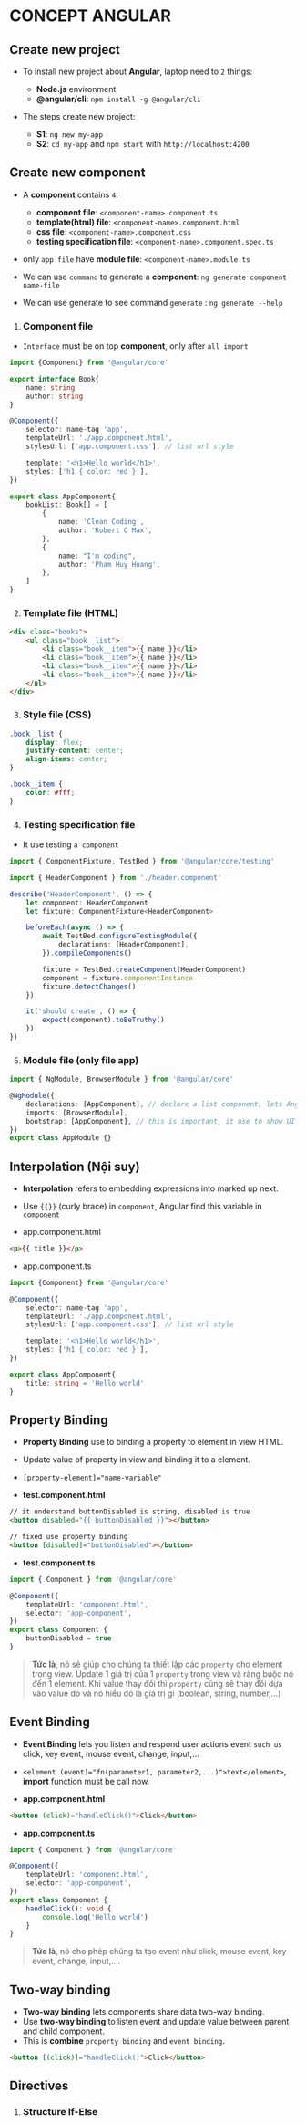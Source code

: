 # CONCEPT ANGULAR

## Create new project

-   To install new project about **Angular**, laptop need to `2` things:

    -   **Node.js** environment
    -   **@angular/cli**: `npm install -g @angular/cli`

-   The steps create new project:

    -   **S1**: `ng new my-app`
    -   **S2**: `cd my-app` and `npm start` with `http://localhost:4200`

## Create new component

-   A **component** contains `4`:

    -   **component file**: `<component-name>.component.ts`
    -   **template(html) file**: `<component-name>.component.html`
    -   **css file**: `<component-name>.component.css`
    -   **testing specification file**: `<component-name>.component.spec.ts`

-   only `app file` have **module file**: `<component-name>.module.ts`

-   We can use `command` to generate a **component**: `ng generate component name-file`
-   We can use generate to see command `generate` : `ng generate --help`

1. ### Component file

-   `Interface` must be on top **component**, only after `all import`

```ts
import {Component} from '@angular/core'

export interface Book{
    name: string
    author: string
}

@Component({
    selector: name-tag 'app',
    templateUrl: './app.component.html',
    stylesUrl: ['app.component.css'], // list url style

    template: '<h1>Hello world</h1>',
    styles: ['h1 { color: red }'],
})

export class AppComponent{
    bookList: Book[] = [
        {
            name: 'Clean Coding',
            author: 'Robert C Max',
        },
        {
            name: "I'm coding",
            author: 'Pham Huy Hoang',
        },
    ]
}
```

2. ### Template file (HTML)

```html
<div class="books">
    <ul class="book__list">
        <li class="book__item">{{ name }}</li>
        <li class="book__item">{{ name }}</li>
        <li class="book__item">{{ name }}</li>
        <li class="book__item">{{ name }}</li>
    </ul>
</div>
```

3. ### Style file (CSS)

```css
.book__list {
    display: flex;
    justify-content: center;
    align-items: center;
}

.book__item {
    color: #fff;
}
```

4. ### Testing specification file

-   It use testing `a component`

```ts
import { ComponentFixture, TestBed } from '@angular/core/testing'

import { HeaderComponent } from './header.component'

describe('HeaderComponent', () => {
    let component: HeaderComponent
    let fixture: ComponentFixture<HeaderComponent>

    beforeEach(async () => {
        await TestBed.configureTestingModule({
            declarations: [HeaderComponent],
        }).compileComponents()

        fixture = TestBed.createComponent(HeaderComponent)
        component = fixture.componentInstance
        fixture.detectChanges()
    })

    it('should create', () => {
        expect(component).toBeTruthy()
    })
})
```

5. ### Module file (only file app)

```ts
import { NgModule, BrowserModule } from '@angular/core'

@NgModule({
    declarations: [AppComponent], // declare a list component, lets Angular know to associate this new component with this feature module.
    imports: [BrowserModule],
    bootstrap: [AppComponent], // this is important, it use to show UI to web browser
})
export class AppModule {}
```

## Interpolation (Nội suy)

-   **Interpolation** refers to embedding expressions into marked up next.
-   Use `{{}}` (curly brace) in `component`, Angular find this variable in `component`

-   app.component.html

```html
<p>{{ title }}</p>
```

-   app.component.ts

```ts
import {Component} from '@angular/core'

@Component({
    selector: name-tag 'app',
    templateUrl: './app.component.html',
    stylesUrl: ['app.component.css'], // list url style

    template: '<h1>Hello world</h1>',
    styles: ['h1 { color: red }'],
})

export class AppComponent{
    title: string = 'Hello world'
}
```

## Property Binding

-   **Property Binding** use to binding a property to element in view HTML.
-   Update value of property in view and binding it to a element.
-   `[property-element]="name-variable"`

-   **test.component.html**

```html
// it understand buttonDisabled is string, disabled is true
<button disabled="{{ buttonDisabled }}"></button>

// fixed use property binding
<button [disabled]="buttonDisabled"></button>
```

-   **test.component.ts**

```ts
import { Component } from '@angular/core'

@Component({
    templateUrl: 'component.html',
    selector: 'app-component',
})
export class Component {
    buttonDisabled = true
}
```

> **Tức là**, nó sẽ giúp cho chúng ta thiết lập các `property` cho element trong view. Update 1 giá trị của 1 `property` trong view và ràng buộc nó đến 1 element. Khi value thay đổi thì `property` cũng sẽ thay đổi dựa vào value đó và nó hiểu đó là giá trị gì (boolean, string, number,...)

## Event Binding

-   **Event Binding** lets you listen and respond user actions event `such us` click, key event, mouse event, change, input,...
-   `<element (event)="fn(parameter1, parameter2,...)">text</element>`, **import** function must be call now.

-   **app.component.html**

```html
<button (click)="handleClick()">Click</button>
```

-   **app.component.ts**

```ts
import { Component } from '@angular/core'

@Component({
    templateUrl: 'component.html',
    selector: 'app-component',
})
export class Component {
    handleClick(): void {
        console.log('Hello world')
    }
}
```

> **Tức là**, nó cho phép chúng ta tạo event như click, mouse event, key event, change, input,....

## Two-way binding

-   **Two-way binding** lets components share data two-way binding.
-   Use **two-way binding** to listen event and update value between parent and child component.
-   This is **combine** `property binding` and `event binding`.

```html
<button [(click)]="handleClick()">Click</button>
```

## Directives

1. ### Structure If-Else
